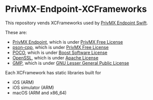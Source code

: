 # PrivMX-Endpoint-XCFrameworks
This repository vends XCFrameworks used by [PrivMX Endpoint Swift](https://github.com/simplito/privmx-endpoint-swift).

These are:
 - [PrivMX Endpoint](https://github.com/simplito/privmx-endpoint), which is under [PrivMX Free License](https://github.com/simplito/privmx-endpoint/blob/main/LICENSE.md)
 - [pson-cpp](https://github.com/simplito/pson-cpp), which is under [PrivMX Free License](https://github.com/simplito/pson-cpp/blob/main/LICENSE.md)
 - [POCO](https://github.com/pocoproject/poco), which is under [Boost Software License](https://github.com/pocoproject/poco/blob/main/LICENSE)
 - [OpenSSL](https://github.com/openssl/openssl), which is under [Apache License](https://github.com/openssl/openssl/blob/master/LICENSE.txt)
 - [GMP](https://gmplib.org), which is under [GNU Lesser General Public License](https://www.gnu.org/licenses/lgpl-3.0.html)
 
Each XCFramework has static libraries built for
 - iOS (ARM)
 - iOS simulator (ARM)
 - macOS (ARM and x86_64)   
